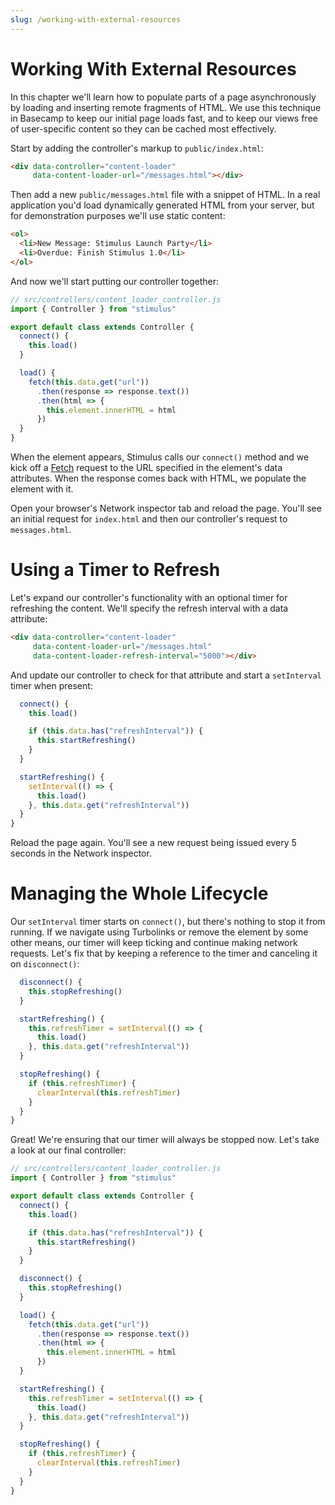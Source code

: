 ```yaml
---
slug: /working-with-external-resources
---
```


# Working With External Resources

In this chapter we'll learn how to populate parts of a page asynchronously by loading and inserting remote fragments of HTML. We use this technique in Basecamp to keep our initial page loads fast, and to keep our views free of user-specific content so they can be cached most effectively.

Start by adding the controller's markup to `public/index.html`:

```html
<div data-controller="content-loader"
     data-content-loader-url="/messages.html"></div>
```

Then add a new `public/messages.html` file with a snippet of HTML. In a real application you'd load dynamically generated HTML from your server, but for demonstration purposes we'll use static content:

```html
<ol>
  <li>New Message: Stimulus Launch Party</li>
  <li>Overdue: Finish Stimulus 1.0</li>
</ol>
```

And now we'll start putting our controller together:

```js
// src/controllers/content_loader_controller.js
import { Controller } from "stimulus"

export default class extends Controller {
  connect() {
    this.load()
  }

  load() {
    fetch(this.data.get("url"))
      .then(response => response.text())
      .then(html => {
        this.element.innerHTML = html
      })
  }
}
```

When the element appears, Stimulus calls our `connect()` method and we kick off a [Fetch](https://developer.mozilla.org/en-US/docs/Web/API/Fetch_API/Using_Fetch) request to the URL specified in the element's data attributes. When the response comes back with HTML, we populate the element with it.

Open your browser's Network inspector tab and reload the page. You'll see an initial request for `index.html` and then our controller's request to `messages.html`.

# Using a Timer to Refresh

Let's expand our controller's functionality with an optional timer for refreshing the content. We'll specify the refresh interval with a data attribute:

```html
<div data-controller="content-loader"
     data-content-loader-url="/messages.html"
     data-content-loader-refresh-interval="5000"></div>
```

And update our controller to check for that attribute and start a `setInterval` timer when present:

```js
  connect() {
    this.load()

    if (this.data.has("refreshInterval")) {
      this.startRefreshing()
    }
  }

  startRefreshing() {
    setInterval(() => {
      this.load()
    }, this.data.get("refreshInterval"))
  }
}
```

Reload the page again. You'll see a new request being issued every 5 seconds in the Network inspector.

# Managing the Whole Lifecycle

Our `setInterval` timer starts on `connect()`, but there's nothing to stop it from running. If we navigate using Turbolinks or remove the element by some other means, our timer will keep ticking and continue making network requests. Let's fix that by keeping a reference to the timer and canceling it on `disconnect()`:

```js
  disconnect() {
    this.stopRefreshing()
  }

  startRefreshing() {
    this.refreshTimer = setInterval(() => {
      this.load()
    }, this.data.get("refreshInterval"))
  }

  stopRefreshing() {
    if (this.refreshTimer) {
      clearInterval(this.refreshTimer)
    }
  }
}
```

Great! We're ensuring that our timer will always be stopped now. Let's take a look at our final controller:

```js
// src/controllers/content_loader_controller.js
import { Controller } from "stimulus"

export default class extends Controller {
  connect() {
    this.load()

    if (this.data.has("refreshInterval")) {
      this.startRefreshing()
    }
  }

  disconnect() {
    this.stopRefreshing()
  }

  load() {
    fetch(this.data.get("url"))
      .then(response => response.text())
      .then(html => {
        this.element.innerHTML = html
      })
  }

  startRefreshing() {
    this.refreshTimer = setInterval(() => {
      this.load()
    }, this.data.get("refreshInterval"))
  }

  stopRefreshing() {
    if (this.refreshTimer) {
      clearInterval(this.refreshTimer)
    }
  }
}
```
